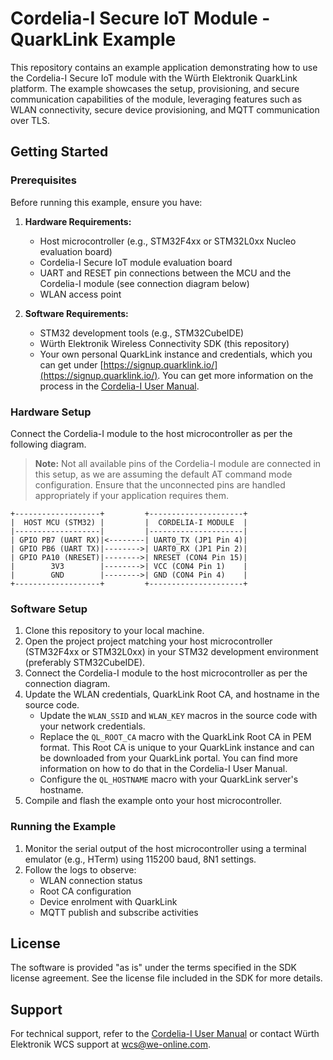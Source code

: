 
# Cordelia-I Secure IoT Module - QuarkLink Example

This repository contains an example application demonstrating how to use the Cordelia-I Secure IoT module with the Würth Elektronik QuarkLink platform. The example showcases the setup, provisioning, and secure communication capabilities of the module, leveraging features such as WLAN connectivity, secure device provisioning, and MQTT communication over TLS.

## Getting Started

### Prerequisites

Before running this example, ensure you have:

1. **Hardware Requirements:**
   - Host microcontroller (e.g., STM32F4xx or STM32L0xx Nucleo evaluation board)
   - Cordelia-I Secure IoT module evaluation board
   - UART and RESET pin connections between the MCU and the Cordelia-I module (see connection diagram below)
   - WLAN access point

2. **Software Requirements:**
   - STM32 development tools (e.g., STM32CubeIDE)
   - Würth Elektronik Wireless Connectivity SDK (this repository)
   - Your own personal QuarkLink instance and credentials, which you can get under [https://signup.quarklink.io/](https://signup.quarklink.io/). You can get more information on the process in the [Cordelia-I User Manual](https://www.we-online.com/de/components/products/CORDELIA-I). 

### Hardware Setup

Connect the Cordelia-I module to the host microcontroller as per the following diagram.

> **Note:** Not all available pins of the Cordelia-I module are connected in this setup, as we are assuming the default AT command mode configuration. Ensure that the unconnected pins are handled appropriately if your application requires them.

```
+-------------------+         +---------------------+
|  HOST MCU (STM32) |         |  CORDELIA-I MODULE  |
|-------------------|         |---------------------|
| GPIO PB7 (UART RX)|<--------| UART0_TX (JP1 Pin 4)|
| GPIO PB6 (UART TX)|-------->| UART0_RX (JP1 Pin 2)|
| GPIO PA10 (NRESET)|-------->| NRESET (CON4 Pin 15)|
|        3V3        |-------->| VCC (CON4 Pin 1)    |
|        GND        |-------->| GND (CON4 Pin 4)    |
+-------------------+         +---------------------+
```

### Software Setup

1. Clone this repository to your local machine.
2. Open the project project matching your host microcontroller (STM32F4xx or STM32L0xx) in your STM32 development environment (preferably STM32CubeIDE).
3. Connect the Cordelia-I module to the host microcontroller as per the connection diagram.
4. Update the WLAN credentials, QuarkLink Root CA, and hostname in the source code.
    - Update the `WLAN_SSID` and `WLAN_KEY` macros in the source code with your network credentials.
    - Replace the `QL_ROOT_CA` macro with the QuarkLink Root CA in PEM format. This Root CA is unique to your QuarkLink instance and can be downloaded from your QuarkLink portal. You can find more information on how to do that in the Cordelia-I User Manual.
    - Configure the `QL_HOSTNAME` macro with your QuarkLink server's hostname.
5. Compile and flash the example onto your host microcontroller.

### Running the Example

1. Monitor the serial output of the host microcontroller using a terminal emulator (e.g., HTerm) using 115200 baud, 8N1 settings.
2. Follow the logs to observe:
   - WLAN connection status
   - Root CA configuration
   - Device enrolment with QuarkLink
   - MQTT publish and subscribe activities

## License

The software is provided "as is" under the terms specified in the SDK license agreement. See the license file included in the SDK for more details.

## Support

For technical support, refer to the [Cordelia-I User Manual](https://www.we-online.com/de/components/products/CORDELIA-I) or contact Würth Elektronik WCS support at [wcs@we-online.com](mailto:wcs@we-online.com).